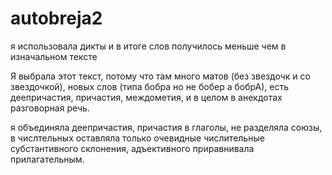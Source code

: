# autobreja2
я использовала дикты и в итоге слов получилось меньше чем в изначальном тексте


Я выбрала этот текст, потому что там много матов (без звездочк и со звездочкой), новых слов (типа бобра но не бобер а бобрА), есть деепричастия, причастия, междометия, и в целом в анекдотах разговорная речь.

я объединяла деепричастия, причастия в глаголы, не разделяла союзы, в числтельных оставляла только очевидные числительные субстантивного склонения, адъективного приравнивала прилагательным.
